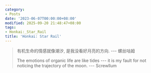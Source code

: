 ```yaml
---
category:
- Posts
date: '2023-06-07T00:00:00+08:00'
modified: 2025-09-20 21:48:47+08:00
tags:
- Honkai:_Star_Rail
title: 'Honkai: Star Rail'
---
```


> 有机生命的情感就像潮汐, 是我没看好月亮的方向. --- 螺丝咕姆
>
> The emotions of organic life are like tides --- it is my fault for not noticing the trajectory of the moon. --- Screwllum
